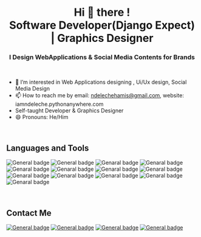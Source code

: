 <h1 align="center">Hi 👋 there ! <br> Software Developer(Django Expect) | Graphics Designer </h1>
<h3 align="center">I Design WebApplications & Social Media Contents for Brands</h3>

<br>


- 👀 I’m interested in Web Applications designing , Ui/Ux design, Social Media Design 
- 📫 How to reach me by email: ndelechehamis@gmail.com, website: iamndeleche.pythonanywhere.com
- Self-taught Developer & Graphics Designer
- 😄 Pronouns: He/Him

<br>

## Languages and Tools

![General badge](https://img.shields.io/badge/Python-3776AB?style=flat&logo=python&logoColor=white)
![General badge](https://img.shields.io/badge/Bootstrap-7952B3?style=flat&logo=bootstrap&logoColor=white)
![Genaral badge](https://img.shields.io/badge/Django-092E20?style=flat&logo=django&logoColor=white)
![Genaral badge](https://img.shields.io/badge/SQLite-003B57?style=flat&logo=sqlite&logoColor=white)
![Genaral badge](https://img.shields.io/badge/MySQL-4479A1?style=flat&logo=mysql&logoColor=white)
![Genaral badge](https://img.shields.io/badge/PHP-777BB4?style=flat&logo=php&logoColor=white)
![Genaral badge](https://img.shields.io/badge/JavaScript-323330?style=flat&logo=javascript&logoColor=F7DF1E)
![Genaral badge](https://img.shields.io/badge/CSS-563d7c?&style=flat&logo=css3&logoColor=white)
![Genaral badge](https://img.shields.io/badge/CSS3-1572B6?style=flat&logo=css3&logoColor=white)
![Genaral badge](https://img.shields.io/badge/HTML-e34c26?style=flat&logo=html5&logoColor=white)
![Genaral badge](https://img.shields.io/badge/Wordpress-21759B?style=flat&logo=wordpress&logoColor=white)
![Genaral badge](https://img.shields.io/badge/Windows-0078D6?style=flat&logo=windows&logoColor=white)
![Genaral badge](https://img.shields.io/badge/Kali_Linux-557C94?style=flat&logo=kali-linux&logoColor=white)
<!--![Genaral badge]()-->


<br>

## Contact Me
[![General badge](https://img.shields.io/badge/Gmail-D14836?style=for-the-badge&logo=gmail&logoColor=white)](MailTo:ndelechehamis@gmail.com)
[![General badge](https://img.shields.io/badge/Facebook-1877F2?style=for-the-badge&logo=facebook&logoColor=white)](https://www.facebook.com/profile.php?id=61558691226421)
[![General badge](https://img.shields.io/badge/Instagram-E4405F?style=for-the-badge&logo=instagram&logoColor=white)](https://www.instagram.com/iamndeleche/)
[![General badge](https://img.shields.io/badge/website-000000?style=for-the-badge&logo=About.me&logoColor=white)](http://iamndeleche.pythonanywhere.com/)










<!---
ndeleche/ndeleche is a ✨ special ✨ repository because its `README.md` (this file) appears on your GitHub profile.
You can click the Preview link to take a look at your changes.
--->
